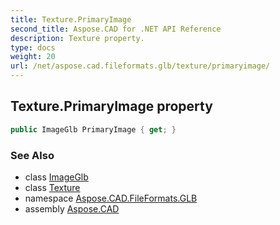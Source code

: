 ```yaml
---
title: Texture.PrimaryImage
second_title: Aspose.CAD for .NET API Reference
description: Texture property. 
type: docs
weight: 20
url: /net/aspose.cad.fileformats.glb/texture/primaryimage/
---
```

## Texture.PrimaryImage property

```csharp
public ImageGlb PrimaryImage { get; }
```

### See Also

* class [ImageGlb](../../imageglb/)
* class [Texture](../)
* namespace [Aspose.CAD.FileFormats.GLB](../../texture/)
* assembly [Aspose.CAD](../../../)


